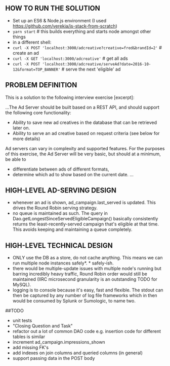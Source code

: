 ## HOW TO RUN THE SOLUTION
- Set up an ES6 & Node.js environment (I used https://github.com/verekia/js-stack-from-scratch)
- `yarn start` # this builds everything and starts node amongst other things
- in a different shell:
- `curl -X POST 'localhost:3000/adcreative?creative=fred&brandId=2'` # create an ad
- `curl -X GET 'localhost:3000/adcreative'` # get all ads
- `curl -X POST 'localhost:3000/adcreative/serveAd?date=2016-10-12&format=TOP_BANNER'` # serve the next 'eligible' ad

## PROBLEM DEFINITION
This is a solution to the following interview exercise [excerpt]:

...The Ad Server should be built based on a REST API, and should support the following core functionality:

- Ability to save new ad creatives in the database that can be retrieved later on.
- Ability to serve an ad creative based on request criteria (see below for more details)

Ad servers can vary in complexity and supported features. For the purposes of this exercise, the Ad Server will be very basic, but should at a minimum, be able to 
- differentiate between ads of different formats, 
- determine which ad to show based on the current date. 
...

## HIGH-LEVEL AD-SERVING DESIGN
- whenever an ad is shown, ad_campaign.last_served is updated. This drives the Round Robin serving strategy.
- no queue is maintained as such. The query in Dao.getLongestSinceServedEligibleCampaign() basically consistently returns the least-recently-served campaign that's eligible at that time. This avoids keeping and maintaining a queue completely.

## HIGH-LEVEL TECHNICAL DESIGN
- ONLY use the DB as a store, do not cache anything. This means we can run multiple node instances safely*. * safely-ish.
- there would be multiple-update issues with multiple node's running but barring incredibly heavy traffic, Round Robin order would still be maintained (IIRC microsecond granularity is an outstanding TODO for MySQL).
- logging is to console because it's easy, fast and flexible. The stdout can then be captured by any number of log file frameworks which in then would be consumed by Splunk or Sumologic, to name two.

##TODO
- unit tests
- "Closing Question and Task"
- refactor out a lot of common DAO code e.g. insertion code for different tables is similar
- increment ad_campaign.impressions_shown
- add missing FK's
- add indexes on join columns and queried columns (in general)
- support passing data in the POST body
